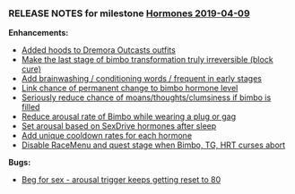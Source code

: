 ### RELEASE NOTES for milestone [Hormones 2019-04-09](https://github.com/SkyrimLL/SkLLmods/milestone/53?closed=1) 
**Enhancements:** 
- [Added hoods to Dremora Outcasts outfits](https://github.com/SkyrimLL/SkLLmods/issues/702)
- [Make the last stage of bimbo transformation truly irreversible (block cure)](https://github.com/SkyrimLL/SkLLmods/issues/701)
- [Add brainwashing / conditioning words / frequent in early stages](https://github.com/SkyrimLL/SkLLmods/issues/696)
- [Link chance of permanent change to bimbo hormone level](https://github.com/SkyrimLL/SkLLmods/issues/695)
- [Seriously reduce chance of moans/thoughts/clumsiness if bimbo is filled](https://github.com/SkyrimLL/SkLLmods/issues/694)
- [Reduce arousal rate of Bimbo while wearing a plug or gag](https://github.com/SkyrimLL/SkLLmods/issues/691)
- [Set arousal based on SexDrive hormones after sleep](https://github.com/SkyrimLL/SkLLmods/issues/680)
- [Add unique cooldown rates for each hormone](https://github.com/SkyrimLL/SkLLmods/issues/679)
- [Disable RaceMenu and quest stage when Bimbo, TG, HRT curses abort](https://github.com/SkyrimLL/SkLLmods/issues/673)

**Bugs:** 
- [Beg for sex - arousal trigger keeps getting reset to 80](https://github.com/SkyrimLL/SkLLmods/issues/700)

